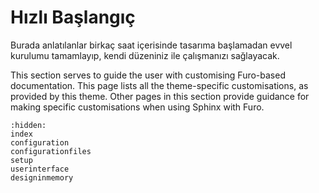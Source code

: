 # Hızlı Başlangıç

Burada anlatılanlar birkaç saat içerisinde tasarıma başlamadan evvel kurulumu tamamlayıp, kendi düzeniniz ile çalışmanızı sağlayacak.

This section serves to guide the user with customising Furo-based documentation. This page lists all the theme-specific customisations, as provided by this theme. Other pages in this section provide guidance for making specific customisations when using Sphinx with Furo.

```{toctree}
:hidden:
index
configuration
configurationfiles
setup
userinterface
designinmemory
```